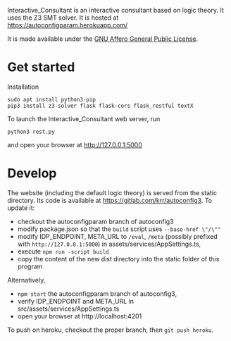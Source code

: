 Interactive_Consultant is an interactive consultant based on logic theory. It uses the Z3 SMT solver.  It is hosted at https://autoconfigparam.herokuapp.com/

It is made available under the [GNU Affero General Public License](https://www.gnu.org/licenses/agpl-3.0.en.html).

# Get started

Installation
~~~~
sudo apt install python3-pip
pip3 install z3-solver flask flask-cors flask_restful textX
~~~~

To launch the Interactive_Consultant web server, run
~~~~
python3 rest.py
~~~~
and open your browser at http://127.0.0.1:5000

# Develop

The website (including the default logic theory) is served from the static directory.  Its code is available at https://gitlab.com/krr/autoconfig3.  To update it:

* checkout the autoconfigparam branch of autoconfig3
* modify package.json so that the `build` script uses `--base-href \"/\""`
* modify IDP_ENDPOINT, META_URL to `/eval`, `/meta` (possibly prefixed with `http://127.0.0.1:5000`) in assets/services/AppSettings.ts,
* execute `npm run -script build`
* copy the content of the new dist directory into the static folder of this program

Alternatively,

* `npm start` the autoconfigparam branch of autoconfig3,
* verify IDP_ENDPOINT and META_URL in src/assets/services/AppSettings.ts
* open your browser at http://localhost:4201

To push on heroku, checkout the proper branch, then `git push heroku`.